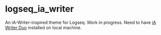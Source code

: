 # logseq_ia_writer
An iA-Writer-inspired theme for Logseq. Work in progress.
Need to have [iA Writer Duo](https://github.com/iaolo/iA-Fonts) installed on local machine.
